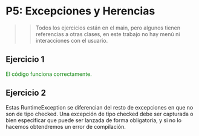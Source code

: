 # P5: Excepciones y Herencias

>>Todos los ejercicios están en el main, pero algunos tienen referencias a otras clases, en este trabajo no hay menú ni interacciones con el usuario.

## Ejercicio 1

<span style="color:green">El código funciona correctamente.</span>

## Ejercicio 2
Estas RuntimeException se diferencian del resto de excepciones en que no son de tipo checked. Una excepción de tipo checked debe ser capturada o bien especificar que puede ser lanzada de forma obligatoria, y si no lo hacemos obtendremos un error de compilación.